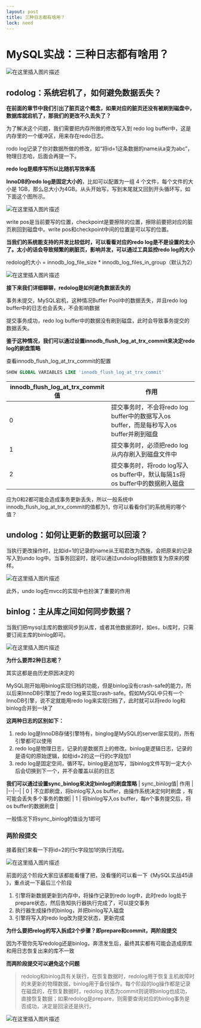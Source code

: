 ```yaml
---
layout: post
title: 三种日志都有啥用？
lock: need
---
```

# MySQL实战：三种日志都有啥用？

![在这里插入图片描述](https://img-blog.csdnimg.cn/2021051611270127.jpg?)

## rodolog：系统宕机了，如何避免数据丢失？
**在前面的章节中我们引出了脏页这个概念，如果对应的脏页还没有被刷到磁盘中，数据库就宕机了，那我们的更改不久丢失了？**

为了解决这个问题，我们需要把内存所做的修改写入到 redo log buffer中，这是内存里的一个缓冲区，用来存在redo日志。

rodo log记录了你对数据所做的修改，如“将id=1这条数据的name从a变为abc”，物理日志哈，后面会再提一下。

**redo log是顺序写所以比随机写效率高**

**InnoDB的redo log是固定大小的**，比如可以配置为一组 4 个文件，每个文件的大小是 1GB，那么总大小为4GB。从头开始写，写到末尾就又回到开头循环写，如下面这个图所示。

![在这里插入图片描述](https://img-blog.csdnimg.cn/20210516163121535.png?)

write pos是当前要写的位置，checkpoint是要擦除的位置，擦除前要把对应的脏页刷回到磁盘中。write pos和checkpoint中间的位置是可以写的位置。

**当我们的系统能支持的并发比较低时，可以看看对应的redo log是不是设置的太小了。太小的话会导致频繁的刷脏页，影响并发，可以通过工具监控redo log的大小**

redolog的大小 = innodb_log_file_size * innodb_log_files_in_group（默认为2）

![在这里插入图片描述](https://img-blog.csdnimg.cn/20210516162854582.png?)

**接下来我们详细聊聊，redolog是如何避免数据丢失的**

事务未提交，MySQL宕机，这种情况Buffer Pool中的数据丢失，并且redo log buffer中的日志也会丢失，不会影响数据

提交事务成功，redo log buffer中的数据没有刷到磁盘，此时会导致事务提交的数据丢失。

**鉴于这种情况，我们可以通过设置innodb_flush_log_at_trx_commit来决定redo log的刷盘策略**

查看innodb_flush_log_at_trx_commit的配置
```sql
SHOW GLOBAL VARIABLES LIKE 'innodb_flush_log_at_trx_commit'
```
| innodb_flush_log_at_trx_commit值 | 作用 |
|--|--|
|0  | 提交事务时，不会将redo log buffer中的数据写入os buffer，而是每秒写入os buffer并刷到磁盘 |
| 1 | 提交事务时，必须把redo log从内存刷入到磁盘文件中 |
| 2 | 提交事务时，将rodo log写入os buffer中，默认每隔1s将os buffer中的数据刷入磁盘 |

应为0和2都可能会造成事务更新丢失，所以一般系统中innodb_flush_log_at_trx_commit的值都为1，你可以看看你们的系统用的哪个值？

## undolog：如何让更新的数据可以回滚？

当执行更改操作时，比如id=1的记录的name从王昭君改为西施，会把原来的记录写入到undo log中。当事务回滚时，就可以通过undolog将数据恢复为原来的模样。

![在这里插入图片描述](https://img-blog.csdnimg.cn/20210516162158834.png?)

此外，undo log在mvcc的实现中也扮演了重要的作用
## binlog：主从库之间如何同步数据？
当我们把mysql主库的数据同步到从库，或者其他数据源时，如es，bi库时，只需要订阅主库的binlog即可。

![在这里插入图片描述](https://img-blog.csdnimg.cn/20210516190342449.png?)

**为什么要弄2种日志呢？**

其实这都是由历史原因决定的

MySQL刚开始用binlog实现归档的功能，但是binlog没有crash-safe的能力，所以后来InnoDB引擎加了redo log来实现crash-safe。假如MySQL中只有一个InnoDB引擎，说不定就能用redo log来实现归档了，此时就可以将redo log和 binlog合并到一块了

**这两种日志的区别如下：**
1. redo log是InnoDB存储引擎特有，binglog是MySQL的server层实现的，所有引擎都可以使用
2. redo log是物理日志，记录的是数据页上的修改。binlog是逻辑日志，记录的是语句的原始逻辑，如给id=2的这一行的c字段加1
3. redo log是固定空间，循环写。binlog是追加写，当binlog文件写到一定大小后会切换到下一个，并不会覆盖以前的日志

**我们可以通过设置sync_binlog来决定binlog的刷盘策略**
|  sync_binlog值| 作用 |
|--|--|
| 0 | 不立即刷盘，将binlog写入os buffer，由操作系统决定何时刷盘 ，有可能会丢失多个事务的数据|
| 1 | 将binlog写入os buffer，每n个事务提交后，将os buffer的数据刷盘 |

一般情况下将sync_binlog的值设为1即可

### 两阶段提交
接着我们来看一下将id=2的行c字段加1的执行流程。

![在这里插入图片描述](https://img-blog.csdnimg.cn/2021051619320287.png?)

前面的这个阶段大家应该都能看懂了把，没看懂的可以看一下《MySQL实战45讲
》，重点说一下最后三个阶段

1. 引擎将新数据更新到内存中，将操作记录到redo log中，此时redo log处于prepare状态，然后告知执行器执行完成了，可以提交事务
2. 执行器生成操作的binlog，并把binlog写入磁盘
3. 引擎将写入的redo log改为提交状态，更新完成

**为什么要把relog的写入拆成2个步骤？即prepare和commit，两阶段提交**

因为不管你先写redolog还是binlog，奔溃发生后，最终其实都有可能会造成原库和用日志恢复出来的库不一致

**而两阶段提交可以避免这个问题**

> redolog和binlog具有关联行，在恢复数据时，redolog用于恢复主机故障时的未更新的物理数据，binlog用于备份操作。每个阶段的log操作都是记录在磁盘的，在恢复数据时，redolog 状态为commit则说明binlog也成功，直接恢复数据；如果redolog是prepare，则需要查询对应的binlog事务是否成功，决定是回滚还是执行。

![在这里插入图片描述](https://img-blog.csdnimg.cn/20210516202921205.jpg?)